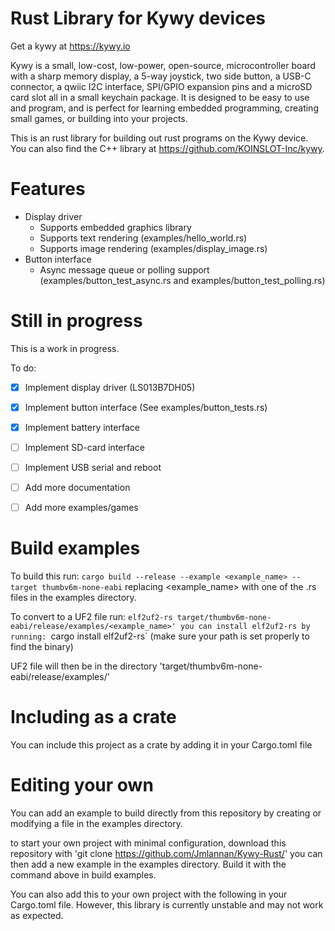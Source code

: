 # Rust Library for Kywy devices
Get a kywy at https://kywy.io

Kywy is a small, low-cost, low-power, open-source, microcontroller board with a sharp memory display, a 5-way joystick, two side button, a USB-C connector, a qwiic I2C interface, SPI/GPIO expansion pins and a microSD card slot all in a small keychain package. It is designed to be easy to use and program, and is perfect for learning embedded programming, creating small games, or building into your projects.

This is an rust library for building out rust programs on the Kywy device. You can also find the C++ library at https://github.com/KOINSLOT-Inc/kywy.

# Features
 - Display driver
    - Supports embedded graphics library
    - Supports text rendering (examples/hello_world.rs)
    - Supports image rendering (examples/display_image.rs)
 - Button interface
    - Async message queue or polling support (examples/button_test_async.rs and examples/button_test_polling.rs)

# Still in progress
This is a work in progress.

To do:
- [X] Implement display driver (LS013B7DH05)
- [X] Implement button interface (See examples/button_tests.rs)
- [X] Implement battery interface
- [ ] Implement SD-card interface
- [ ] Implement USB serial and reboot
- [ ] Add more documentation
- [ ] Add more examples/games


# Build examples
To build this run:
`cargo build --release --example <example_name> --target thumbv6m-none-eabi`
replacing <example_name> with one of the .rs files in the examples directory.

To convert to a UF2 file run:
`elf2uf2-rs target/thumbv6m-none-eabi/release/examples/<example_name>'
you can install elf2uf2-rs by running:
`cargo install elf2uf2-rs`
(make sure your path is set properly to find the binary)

UF2 file will then be in the directory 'target/thumbv6m-none-eabi/release/examples/'

# Including as a crate
You can include this project as a crate by adding it in your Cargo.toml file

# Editing your own
You can add an example to build directly from this repository by creating or modifying a file in the examples directory.

to start your own project with minimal configuration, download this repository with 'git clone https://github.com/Jmlannan/Kywy-Rust/' you can then add a new example in the examples directory. Build it with the command above in build examples.

You can also add this to your own project with the following in your Cargo.toml file. However, this library is currently unstable and may not work as expected.
